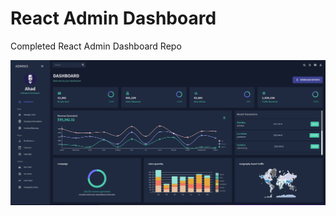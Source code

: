# React Admin Dashboard

Completed React Admin Dashboard Repo

![Image 1](./public/assets/screenshots/pic-1.png)
